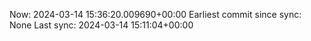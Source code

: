 Now: 2024-03-14 15:36:20.009690+00:00 Earliest commit since sync: None Last sync: 2024-03-14 15:11:04+00:00
